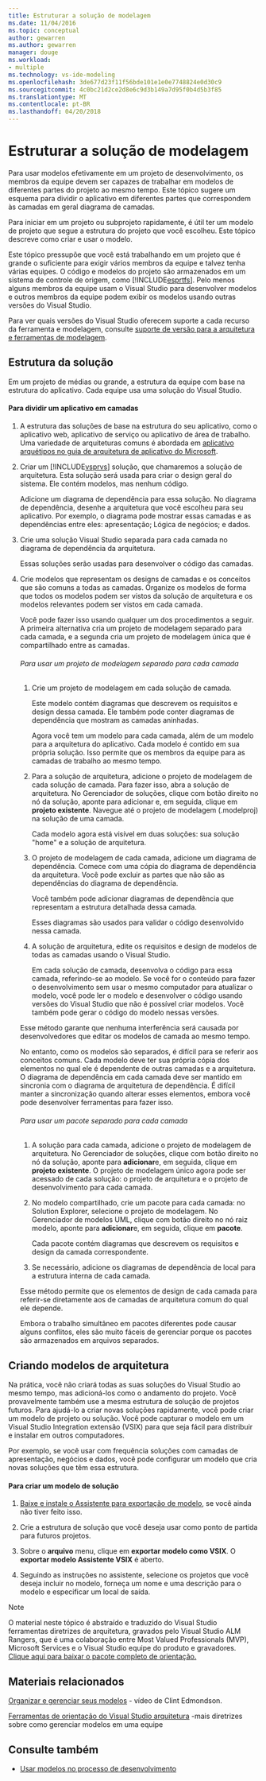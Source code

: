 ```yaml
---
title: Estruturar a solução de modelagem
ms.date: 11/04/2016
ms.topic: conceptual
author: gewarren
ms.author: gewarren
manager: douge
ms.workload:
- multiple
ms.technology: vs-ide-modeling
ms.openlocfilehash: 3de677d23f11f56bde101e1e0e7748824e0d30c9
ms.sourcegitcommit: 4c0bc21d2ce2d8e6c9d3b149a7d95f0b4d5b3f85
ms.translationtype: MT
ms.contentlocale: pt-BR
ms.lasthandoff: 04/20/2018
---
```

# <a name="structure-your-modeling-solution"></a>Estruturar a solução de modelagem
Para usar modelos efetivamente em um projeto de desenvolvimento, os membros da equipe devem ser capazes de trabalhar em modelos de diferentes partes do projeto ao mesmo tempo. Este tópico sugere um esquema para dividir o aplicativo em diferentes partes que correspondem às camadas em geral diagrama de camadas.

 Para iniciar em um projeto ou subprojeto rapidamente, é útil ter um modelo de projeto que segue a estrutura do projeto que você escolheu. Este tópico descreve como criar e usar o modelo.

 Este tópico pressupõe que você está trabalhando em um projeto que é grande o suficiente para exigir vários membros da equipe e talvez tenha várias equipes. O código e modelos do projeto são armazenados em um sistema de controle de origem, como [!INCLUDE[esprtfs](../code-quality/includes/esprtfs_md.md)]. Pelo menos alguns membros da equipe usam o Visual Studio para desenvolver modelos e outros membros da equipe podem exibir os modelos usando outras versões do Visual Studio.

 Para ver quais versões do Visual Studio oferecem suporte a cada recurso da ferramenta e modelagem, consulte [suporte de versão para a arquitetura e ferramentas de modelagem](../modeling/what-s-new-for-design-in-visual-studio.md#VersionSupport).

## <a name="solution-structure"></a>Estrutura da solução
 Em um projeto de médias ou grande, a estrutura da equipe com base na estrutura do aplicativo. Cada equipe usa uma solução do Visual Studio.

#### <a name="to-divide-an-application-into-layers"></a>Para dividir um aplicativo em camadas

1.  A estrutura das soluções de base na estrutura do seu aplicativo, como o aplicativo web, aplicativo de serviço ou aplicativo de área de trabalho. Uma variedade de arquiteturas comuns é abordada em [aplicativo arquétipos no guia de arquitetura de aplicativo do Microsoft](http://go.microsoft.com/fwlink/?LinkId=196681).

2.  Criar um [!INCLUDE[vsprvs](../code-quality/includes/vsprvs_md.md)] solução, que chamaremos a solução de arquitetura. Esta solução será usada para criar o design geral do sistema. Ele contém modelos, mas nenhum código.

     Adicione um diagrama de dependência para essa solução. No diagrama de dependência, desenhe a arquitetura que você escolheu para seu aplicativo. Por exemplo, o diagrama pode mostrar essas camadas e as dependências entre eles: apresentação; Lógica de negócios; e dados.

4.  Crie uma solução Visual Studio separada para cada camada no diagrama de dependência da arquitetura.

     Essas soluções serão usadas para desenvolver o código das camadas.

5.  Crie modelos que representam os designs de camadas e os conceitos que são comuns a todas as camadas. Organize os modelos de forma que todos os modelos podem ser vistos da solução de arquitetura e os modelos relevantes podem ser vistos em cada camada.

     Você pode fazer isso usando qualquer um dos procedimentos a seguir. A primeira alternativa cria um projeto de modelagem separado para cada camada, e a segunda cria um projeto de modelagem única que é compartilhado entre as camadas.

    ###### <a name="to-use-a-separate-modeling-project-for-each-layer"></a>Para usar um projeto de modelagem separado para cada camada

    1.  Crie um projeto de modelagem em cada solução de camada.

         Este modelo contém diagramas que descrevem os requisitos e design dessa camada. Ele também pode conter diagramas de dependência que mostram as camadas aninhadas.

         Agora você tem um modelo para cada camada, além de um modelo para a arquitetura do aplicativo. Cada modelo é contido em sua própria solução. Isso permite que os membros da equipe para as camadas de trabalho ao mesmo tempo.

    2.  Para a solução de arquitetura, adicione o projeto de modelagem de cada solução de camada. Para fazer isso, abra a solução de arquitetura. No Gerenciador de soluções, clique com botão direito no nó da solução, aponte para adicionar e, em seguida, clique em **projeto existente**. Navegue até o projeto de modelagem (.modelproj) na solução de uma camada.

         Cada modelo agora está visível em duas soluções: sua solução "home" e a solução de arquitetura.

    3.  O projeto de modelagem de cada camada, adicione um diagrama de dependência. Comece com uma cópia do diagrama de dependência da arquitetura. Você pode excluir as partes que não são as dependências do diagrama de dependência.

         Você também pode adicionar diagramas de dependência que representam a estrutura detalhada dessa camada.

         Esses diagramas são usados para validar o código desenvolvido nessa camada.

    4.  A solução de arquitetura, edite os requisitos e design de modelos de todas as camadas usando o Visual Studio.

         Em cada solução de camada, desenvolva o código para essa camada, referindo-se ao modelo. Se você for o conteúdo para fazer o desenvolvimento sem usar o mesmo computador para atualizar o modelo, você pode ler o modelo e desenvolver o código usando versões do Visual Studio que não é possível criar modelos. Você também pode gerar o código do modelo nessas versões.

     Esse método garante que nenhuma interferência será causada por desenvolvedores que editar os modelos de camada ao mesmo tempo.

     No entanto, como os modelos são separados, é difícil para se referir aos conceitos comuns. Cada modelo deve ter sua própria cópia dos elementos no qual ele é dependente de outras camadas e a arquitetura. O diagrama de dependência em cada camada deve ser mantido em sincronia com o diagrama de arquitetura de dependência. É difícil manter a sincronização quando alterar esses elementos, embora você pode desenvolver ferramentas para fazer isso.

    ###### <a name="to-use-a-separate-package-for-each-layer"></a>Para usar um pacote separado para cada camada

    1.  A solução para cada camada, adicione o projeto de modelagem de arquitetura. No Gerenciador de soluções, clique com botão direito no nó da solução, aponte para **adicionar**e, em seguida, clique em **projeto existente**. O projeto de modelagem único agora pode ser acessado de cada solução: o projeto de arquitetura e o projeto de desenvolvimento para cada camada.

    2.  No modelo compartilhado, crie um pacote para cada camada: no Solution Explorer, selecione o projeto de modelagem. No Gerenciador de modelos UML, clique com botão direito no nó raiz modelo, aponte para **adicionar**e, em seguida, clique em **pacote**.

         Cada pacote contém diagramas que descrevem os requisitos e design da camada correspondente.

    3.  Se necessário, adicione os diagramas de dependência de local para a estrutura interna de cada camada.

     Esse método permite que os elementos de design de cada camada para referir-se diretamente aos de camadas de arquitetura comum do qual ele depende.

     Embora o trabalho simultâneo em pacotes diferentes pode causar alguns conflitos, eles são muito fáceis de gerenciar porque os pacotes são armazenados em arquivos separados.

## <a name="creating-architecture-templates"></a>Criando modelos de arquitetura
 Na prática, você não criará todas as suas soluções do Visual Studio ao mesmo tempo, mas adicioná-los como o andamento do projeto. Você provavelmente também use a mesma estrutura de solução de projetos futuros.  Para ajudá-lo a criar novas soluções rapidamente, você pode criar um modelo de projeto ou solução. Você pode capturar o modelo em um Visual Studio Integration extensão (VSIX) para que seja fácil para distribuir e instalar em outros computadores.

 Por exemplo, se você usar com frequência soluções com camadas de apresentação, negócios e dados, você pode configurar um modelo que cria novas soluções que têm essa estrutura.

#### <a name="to-create-a-solution-template"></a>Para criar um modelo de solução

1.  [Baixe e instale o Assistente para exportação de modelo](http://go.microsoft.com/fwlink/?LinkId=196686), se você ainda não tiver feito isso.

2.  Crie a estrutura de solução que você deseja usar como ponto de partida para futuros projetos.

3.  Sobre o **arquivo** menu, clique em **exportar modelo como VSIX**. O **exportar modelo Assistente VSIX** é aberto.

4.  Seguindo as instruções no assistente, selecione os projetos que você deseja incluir no modelo, forneça um nome e uma descrição para o modelo e especificar um local de saída.

> [!NOTE]
>  O material neste tópico é abstraído e traduzido do Visual Studio ferramentas diretrizes de arquitetura, gravados pelo Visual Studio ALM Rangers, que é uma colaboração entre Most Valued Professionals (MVP), Microsoft Services e o Visual Studio equipe do produto e gravadores. [Clique aqui para baixar o pacote completo de orientação.](http://go.microsoft.com/fwlink/?LinkID=191984)

## <a name="related-materials"></a>Materiais relacionados
 [Organizar e gerenciar seus modelos](http://channel9.msdn.com/posts/clinted/UML-with-VS-2010-Part-9-Organizing-and-Managing-Your-Models/) - vídeo de Clint Edmondson.

 [Ferramentas de orientação do Visual Studio arquitetura](../modeling/visual-studio-architecture-tooling-guidance.md) -mais diretrizes sobre como gerenciar modelos em uma equipe

## <a name="see-also"></a>Consulte também

- [Usar modelos no processo de desenvolvimento](../modeling/use-models-in-your-development-process.md)
